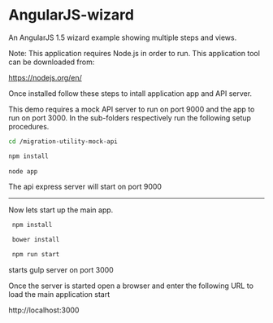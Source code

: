 # AngularJS-wizard
An AngularJS 1.5 wizard example showing multiple steps and views.

Note: This application requires Node.js in order to run.  This application tool can be downloaded from:

https://nodejs.org/en/

Once installed follow these steps to intall application app and API server.

This demo requires a mock API server to run on port 9000 and the app to run on port 3000.  In the sub-folders respectively run the following setup procedures.

```bash
cd /migration-utility-mock-api

npm install
   
node app
```
The api express server will start on port 9000

-----------
Now lets start up the main app.
```bash
 npm install

 bower install

 npm run start
```
starts gulp server on port 3000

   Once the server is started open a browser and enter the following URL to load the main application start

   http://localhost:3000

